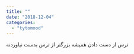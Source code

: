 ```yaml
---
title: ""
date: "2018-12-04"
categories: 
  - "tytomood"
---
```


‏ترس از دست دادن همیشه بزرگتر از ترس بدست نیاوردنه
